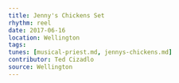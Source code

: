 ```yaml
---
title: Jenny's Chickens Set
rhythm: reel
date: 2017-06-16
location: Wellington
tags: 
tunes: [musical-priest.md, jennys-chickens.md]
contributor: Ted Cizadlo
source: Wellington
---
```

